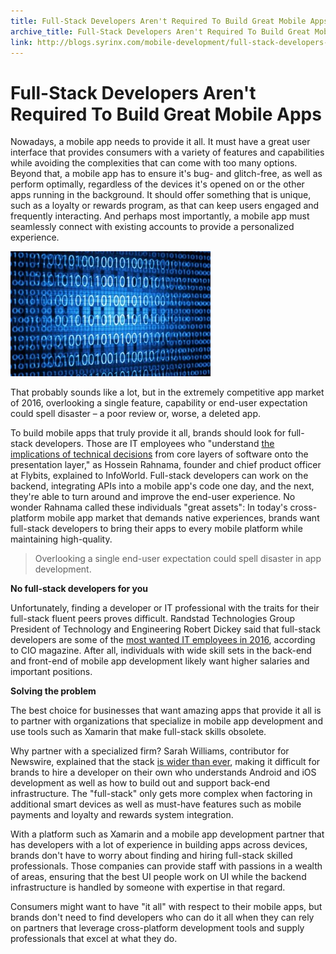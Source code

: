 ```yaml
---
title: Full-Stack Developers Aren't Required To Build Great Mobile Apps
archive_title: Full-Stack Developers Aren't Required To Build Great Mobile Apps
link: http://blogs.syrinx.com/mobile-development/full-stack-developers-arent-required-to-build-great-mobile-apps/
---
```


# Full-Stack Developers Aren't Required To Build Great Mobile Apps

Nowadays, a mobile app needs to provide it all. It must have a great user interface that provides consumers with a variety of features and capabilities while avoiding the complexities that can come with too many options. Beyond that, a mobile app has to ensure it's bug- and glitch-free, as well as perform optimally, regardless of the devices it's opened on or the other apps running in the background. It should offer something that is unique, such as a loyalty or rewards program, as that can keep users engaged and frequently interacting. And perhaps most importantly, a mobile app must seamlessly connect with existing accounts to provide a personalized experience.

![Binary Numbers](/assets/img/blog/Many-brands-turn-to-fullstack-developers-for-mobile-app-development-but-those-skilled-professionals-are-really-required-to-build-great-apps_1947_40114323_0_14082805_500-320x200.jpg)

That probably sounds like a lot, but in the extremely competitive app market of 2016, overlooking a single feature, capability or end-user expectation could spell disaster – a poor review or, worse, a deleted app.

To build mobile apps that truly provide it all, brands should look for full-stack developers. Those are IT employees who "understand [the implications of technical decisions](http://www.infoworld.com/article/3038679/application-development/the-13-developer-skills-you-need-to-master-now.html) from core layers of software onto the presentation layer," as Hossein Rahnama, founder and chief product officer at Flybits, explained to InfoWorld. Full-stack developers can work on the backend, integrating APIs into a mobile app's code one day, and the next, they're able to turn around and improve the end-user experience. No wonder Rahnama called these individuals "great assets": In today's cross-platform mobile app market that demands native experiences, brands want full-stack developers to bring their apps to every mobile platform while maintaining high-quality.

> Overlooking a single end-user expectation could spell disaster in app development.

**No full-stack developers for you**

Unfortunately, finding a developer or IT professional with the traits for their full-stack fluent peers proves difficult. Randstad Technologies Group President of Technology and Engineering Robert Dickey said that full-stack developers are some of the [most wanted IT employees in 2016](http://www.cio.com/article/3014161/careers-staffing/10-hot-it-job-skills-for-2016.html#slide3), according to CIO magazine. After all, individuals with wide skill sets in the back-end and front-end of mobile app development likely want higher salaries and important positions.

**Solving the problem**

The best choice for businesses that want amazing apps that provide it all is to partner with organizations that specialize in mobile app development and use tools such as Xamarin that make full-stack skills obsolete.

Why partner with a specialized firm? Sarah Williams, contributor for Newswire, explained that the stack [is wider than ever](http://newswire.net/newsroom/blog-post/00091932-are-full-stack-web-developers-still-needed.html), making it difficult for brands to hire a developer on their own who understands Android and iOS development as well as how to build out and support back-end infrastructure. The "full-stack" only gets more complex when factoring in additional smart devices as well as must-have features such as mobile payments and loyalty and rewards system integration.

With a platform such as Xamarin and a mobile app development partner that has developers with a lot of experience in building apps across devices, brands don't have to worry about finding and hiring full-stack skilled professionals. Those companies can provide staff with passions in a wealth of areas, ensuring that the best UI people work on UI while the backend infrastructure is handled by someone with expertise in that regard.

Consumers might want to have "it all" with respect to their mobile apps, but brands don't need to find developers who can do it all when they can rely on partners that leverage cross-platform development tools and supply professionals that excel at what they do.
